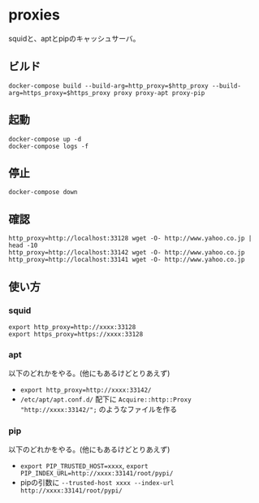 # proxies

squidと、aptとpipのキャッシュサーバ。

## ビルド

    docker-compose build --build-arg=http_proxy=$http_proxy --build-arg=https_proxy=$https_proxy proxy proxy-apt proxy-pip

## 起動

    docker-compose up -d
    docker-compose logs -f

## 停止

    docker-compose down

## 確認

    http_proxy=http://localhost:33128 wget -O- http://www.yahoo.co.jp | head -10
    http_proxy=http://localhost:33142 wget -O- http://www.yahoo.co.jp
    http_proxy=http://localhost:33141 wget -O- http://www.yahoo.co.jp

## 使い方

### squid

    export http_proxy=http://xxxx:33128
    export https_proxy=https://xxxx:33128

### apt

以下のどれかをやる。(他にもあるけどとりあえず)

- `export http_proxy=http://xxxx:33142/`
- `/etc/apt/apt.conf.d/` 配下に `Acquire::http::Proxy "http://xxxx:33142/";` のようなファイルを作る

### pip

以下のどれかをやる。(他にもあるけどとりあえず)

- `export PIP_TRUSTED_HOST=xxxx`, `export PIP_INDEX_URL=http://xxxx:33141/root/pypi/`
- pipの引数に `--trusted-host xxxx --index-url http://xxxx:33141/root/pypi/`
